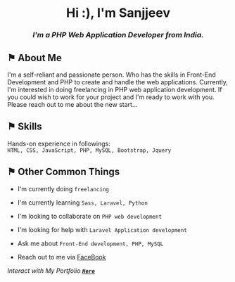 
<h1 align="center">Hi :), I'm Sanjjeev</h1>

<h3 align="center"><strong><i>I'm a PHP Web Application Developer from India.</i></strong></h3>


## &#9873; About Me
I'm a self-reliant and passionate person. Who has the skills in Front-End Development and PHP to create and handle the web applications. Currently, I'm interested in doing freelancing in PHP web application development. If you could wish to work for your project and I'm ready to work with you. Please reach out to me about the new start...


## &#9873; Skills
Hands-on experience in followings:
<br />
`HTML, CSS, JavaScript, PHP, MySQL, Bootstrap, Jquery`

## &#9873; Other Common Things
 - I'm currently doing `freelancing`

 - I'm currently learning `Sass, Laravel, Python`

 - I'm looking to collaborate on `PHP web development`

 - I'm looking for help with `Laravel Application development`

 - Ask me about `Front-End development, PHP, MySQL`

 - Reach out to me via [FaceBook](https://www.facebook.com/profile.php?id=61555402700548)

*Interact with My Portfolio __[`Here`](https://ag-sanjjeev.github.io/)__*
